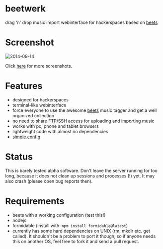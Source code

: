 beetwerk
========
drag 'n' drop music import webinterface for hackerspaces based on [beets](https://github.com/sampsyo/beets)


Screenshot
=======
![2014-09-14](https://cloud.githubusercontent.com/assets/7833187/4265529/1cc95242-3c54-11e4-9d0b-240cfc21e1a9.png)

Click [here](https://github.com/Bytewerk/beetwerk/issues/1) for more screenshots.


Features
========
* designed for hackerspaces
* terminal-like webinterface
* force everyone to use the awesome [beets](https://github.com/sampsyo/beets) music tagger and get a well organized collection
* no need to share FTP/SSH access for uploading and importing music
* works with pc, phone and tablet browsers
* lightweight code with almost no dependencies
* [simple config](https://github.com/Bytewerk/beetwerk/blob/master/config.sample.js)



Status
========
This is barely tested alpha software. Don't leave the server running for too long, because it does not clean up sessions and processes (!) yet. It may also crash (please open bug reports then).


Requirements
========
* beets with a working configuration (test this!)
* nodejs
* formidable (install with: ```npm install formidable@latest```)
* currently has some hard dependencies on UNIX (rm, mkdir etc. get called). It shouldn't be a problem to port it though, so if anyone needs this on another OS, feel free to fork it and send a pull request.
